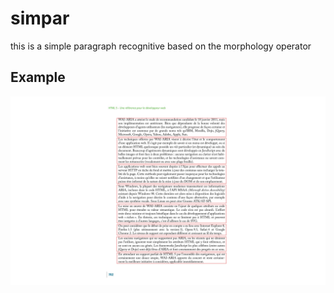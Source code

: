 # simpar
this is a simple paragraph recognitive based on the morphology operator



## Example

![Exemple images](./image4_paragrap_recognitive.jpg)
